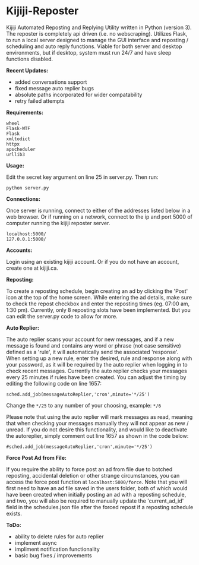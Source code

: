 # Kijiji-Reposter
Kijiji Automated Reposting and Replying Utility written in Python (version 3). The reposter is completely api driven (i.e. no webscraping). Utilizes Flask, to run a local server designed to manage the GUI interface and reposting / scheduling and auto reply functions. Viable for both server and desktop environments, but if desktop, system must run 24/7 and have sleep functions disabled.


__Recent Updates:__
- added conversations support
- fixed message auto replier bugs
- absolute paths incorporated for wider compatability
- retry failed attempts

__Requirements:__
```
wheel
Flask-WTF
Flask
xmltodict
httpx
apscheduler
urllib3
```


__Usage:__

Edit the secret key argument on line 25 in server.py. Then run:
```
python server.py
```


__Connections:__

Once server is running, connect to either of the addresses listed below in a web browser. Or if running on a network, connect to the ip and port 5000 of computer running the kijiji reposter server.
```
localhost:5000/
127.0.0.1:5000/
```


__Accounts:__

Login using an existing kijiji account. Or if you do not have an account, create one at kijiji.ca.


__Reposting:__

To create a reposting schedule, begin creating an ad by clicking the 'Post' icon at the top of the home screen. While entering the ad details, make sure to check the repost checkbox and enter the reposting times (eg. 07:00 am, 1:30 pm). Currently, only 8 reposting slots have been implemented. But you can edit the server.py code to allow for more.


__Auto Replier:__

The auto replier scans your account for new messages, and if a new message is found and contains any word or phrase (not case sensitive) defined as a 'rule', it will automatically send the associated 'response'. When setting up a new rule, enter the desired, rule and response along with your password, as it will be required by the auto replier when logging in to check recent messages. Currently the auto replier checks your messages every 25 minutes if rules have been created.  You can adjust the timing by editing the following code on line 1657:

```
sched.add_job(messageAutoReplier,'cron',minute='*/25')
```

Change the `*/25` to any number of your choosing, example: `*/6`

Please note that using the auto replier will mark messages as read, meaning that when checking your messages manually they will not appear as new / unread. If you do not desire this functionality, and would like to deactivate the autoreplier, simply comment out line 1657 as shown in the code below:

```
#sched.add_job(messageAutoReplier,'cron',minute='*/25')
```


__Force Post Ad from File:__

If you require the ability to force post an ad from file due to botched reposting, accidental deletion or other strange circumstances, you can access the force post function at `localhost:5000/force`. Note that you will first need to have an ad file saved in the users folder, both of which would have been created when initially posting an ad with a reposting schedule, and two, you will also be required to manually update the 'current_ad_id' field in the schedules.json file after the forced repost if a reposting schedule exists.


__ToDo:__

- ability to delete rules for auto replier
- implement async
- impliment notification functionality
- basic bug fixes / improvements
